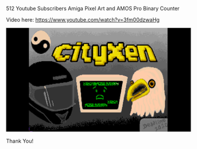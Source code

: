 512 Youtube Subscribers Amiga Pixel Art and AMOS Pro Binary Counter

Video here: 
https://www.youtube.com/watch?v=3fm00dzwaHg

![CXN512](https://raw.githubusercontent.com/cityxen/ThankYou/master/512_Subscribers/512.png)

Thank You!
